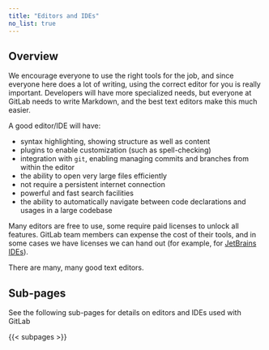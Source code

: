 ```yaml
---
title: "Editors and IDEs"
no_list: true
---
```


## Overview

We encourage everyone to use the right tools for the job, and since
everyone here does a lot of writing, using the
correct editor for you is really important. Developers will have more specialized needs, but everyone at GitLab needs
to write Markdown, and the best text editors make this much easier.

A good editor/IDE will have:

- syntax highlighting, showing structure as well as content
- plugins to enable customization (such as spell-checking)
- integration with `git`, enabling managing commits and branches from within the editor
- the ability to open very large files efficiently
- not require a persistent internet connection
- powerful and fast search facilities
- the ability to automatically navigate between code declarations and usages in a large codebase

Many editors are free to use, some require paid licenses to unlock all features.
GitLab team members can expense the cost of their tools, and in some cases we
have licenses we can hand out (for example, for [JetBrains IDEs](jetbrains-ides/#licenses)).

There are many, many good text editors.

## Sub-pages

See the following sub-pages for details on editors and IDEs used with GitLab

{{< subpages >}}
